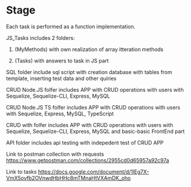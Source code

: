 # Stage
Each task is performed as a function implementation.

JS_Tasks includes 2 folders:
  1) (MyMethods) with own realization of array itteration methods

  2) (Tasks) with answers to task in JS part

SQL folder include sql script with creation database with tables from template, inserting test data and other quiries

CRUD Node.JS folfer includes APP with CRUD operations with users with Sequelize, Sequelize-CLI, Express, MySQL

CRUD Node.JS TS folfer includes APP with CRUD operations with users with Sequelize, Express, MySQL, TypeScript

CRUD with folfer includes APP with CRUD operations with users with Sequelize, Sequelize-CLI, Express, MySQL and basic-basic FrontEnd part

API folder includes api testing with indepedent test of CRUD APP

Link to postman collection with requests https://www.getpostman.com/collections/2955cd0d65957a92c97a

Link to tasks https://docs.google.com/document/d/1lEg7X-VmX5ovfb2OVnwdHbHHc8mTMnaHtVXAmDK_oho



